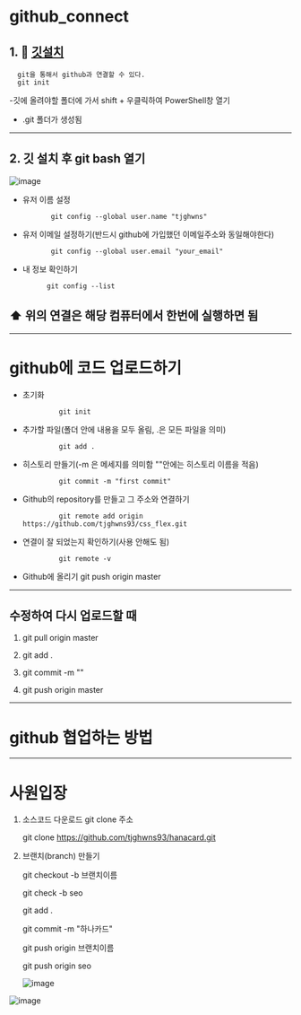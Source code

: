 # github_connect

## 1. 🛀 [깃설치](https://git-scm.com/download/win)

      git을 통해서 github과 연결할 수 있다.
      git init

-깃에 올려야할 폴더에 가서 shift + 우클릭하여 PowerShell창 열기




- .git 폴더가 생성됨
------------------
## 2. 깃 설치 후 git bash 열기

![image](https://user-images.githubusercontent.com/129016977/235418160-2616dd0e-8e32-45ea-9a25-5dd6a81cf03f.png)

* 유저 이름 설정

             git config --global user.name "tjghwns"

* 유저 이메일 설정하기(반드시 github에 가입했던 이메일주소와 동일해야한다)

             git config --global user.email "your_email"
             
* 내 정보 확인하기

            git config --list



## ⬆️ 위의 연결은 해당 컴퓨터에서 한번에 실행하면 됨
-------------------------

# github에 코드 업로드하기

   * 초기화
   
                  git init
   
   * 추가할 파일(폴더 안에 내용을 모두 올림, .은 모든 파일을 의미)
   
                  git add .
                  
   * 히스토리 만들기(-m 은 메세지를 의미함 ""안에는 히스토리 이름을 적음)
   
                  git commit -m "first commit"
      
   * Github의 repository를 만들고 그 주소와 연결하기
   
                  git remote add origin https://github.com/tjghwns93/css_flex.git

   * 연결이 잘 되었는지 확인하기(사용 안해도 됨)

                  git remote -v
                  
   * Github에 올리기
                  git push origin master

----------------------------------
## 수정하여 다시 업로드할 때 

1. git pull origin master

2. git add .

3. git commit -m ""

4. git push origin master
      
        
----------------------------------------------------
# github 협업하는 방법



---------------------------------------------------

# 사원입장


1. 소스코드 다운로드
   git clone 주소
   
   git clone https://github.com/tjghwns93/hanacard.git
   
2. 브랜치(branch) 만들기

   git checkout -b 브랜치이름
   
   git check -b seo
   
   git add .
   
   git commit -m "하나카드"
   
   git push origin 브랜치이름
   
   git push origin seo
   
   ![image](https://github.com/tjghwns93/github_connect/assets/129016977/33a6c7b4-8a5d-4cfa-b5a1-66734fd382f1)

![image](https://github.com/tjghwns93/github_connect/assets/129016977/1d4ecde2-fdba-4052-b13e-5597b314b791)
